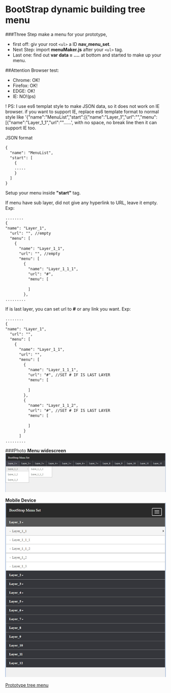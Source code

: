 # BootStrap dynamic building tree menu

###Three Step make a menu for your prototype,

*	first off: giv your root `<ul>` a ID **nav_menu_set**.
*	Next Step: import **menuMaker.js** after your `<ul>` tag.
*	Last one: find out **var data = ....** at bottom and started to make up your menu.


##Attention
  Browser test:
  * Chrome: OK!
  * Firefox: OK!
  * EDGE: OK!
  * IE: NO!(ps)

  ! PS: I use es6 templat style to make JSON data, so it does not work on IE browser. if you want to support IE, replace es6 template format to normal style like '{"name":"MenuList","start":[{"name":"Layer_1","url":"","menu":[{"name":"Layer_1_1","url":""......', with no space, no break line then it can support IE too.
  
JSON format

    {
      "name": "MenuList",
      "start": [
        {
        .....
        }
      ]
    }
Setup your menu inside **"start"** tag.

If menu have sub layer, did not give any hyperlink to URL, leave it empty. 
Exp:

    ........
    {
    "name": "Layer_1",
      "url": "", //empty
      "menu": [
        {
          "name": "Layer_1_1",
          "url": "", //empty
          "menu": [
            {
              "name": "Layer_1_1_1",
              "url": "#",
              "menu": [
                
              ]
            },
    .........
    
If is last layer, you can set url to **#** or any link you want.
Exp:

    ........
    {
    "name": "Layer_1",
      "url": "",
      "menu": [
        {
          "name": "Layer_1_1",
          "url": "",
          "menu": [
            {
              "name": "Layer_1_1_1",
              "url": "#", //SET # IF IS LAST LAYER
              "menu": [
                
              ]
            },
            {
              "name": "Layer_1_1_2",
              "url": "#", //SET # IF IS LAST LAYER
              "menu": [
                
              ]
            }
          ]
    .........

###Photo
**Menu widescreen**
![Menu widescreen](./img/menu.jpg)

**Mobile Device**<br/>
![Mobile Device](./img/menusm.jpg)

[Prototype tree menu][1]

[1]: http://horkenw.github.io/bootstrapMenu/ "Prototype tree menu"
